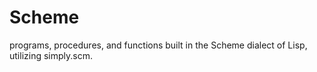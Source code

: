 # Scheme
programs, procedures, and functions built in the Scheme dialect of Lisp, utilizing simply.scm.

